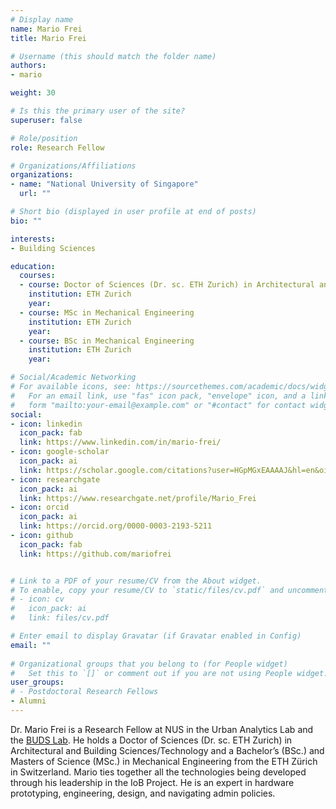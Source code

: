 ```yaml
---
# Display name
name: Mario Frei
title: Mario Frei

# Username (this should match the folder name)
authors:
- mario

weight: 30

# Is this the primary user of the site?
superuser: false

# Role/position
role: Research Fellow

# Organizations/Affiliations
organizations:
- name: "National University of Singapore"
  url: ""

# Short bio (displayed in user profile at end of posts)
bio: ""

interests:
- Building Sciences

education:
  courses:
  - course: Doctor of Sciences (Dr. sc. ETH Zurich) in Architectural and Building Sciences/Technology
    institution: ETH Zurich
    year: 
  - course: MSc in Mechanical Engineering
    institution: ETH Zurich
    year: 
  - course: BSc in Mechanical Engineering
    institution: ETH Zurich
    year: 

# Social/Academic Networking
# For available icons, see: https://sourcethemes.com/academic/docs/widgets/#icons
#   For an email link, use "fas" icon pack, "envelope" icon, and a link in the
#   form "mailto:your-email@example.com" or "#contact" for contact widget.
social:
- icon: linkedin
  icon_pack: fab
  link: https://www.linkedin.com/in/mario-frei/
- icon: google-scholar
  icon_pack: ai
  link: https://scholar.google.com/citations?user=HGpMGxEAAAAJ&hl=en&oi=ao
- icon: researchgate
  icon_pack: ai
  link: https://www.researchgate.net/profile/Mario_Frei
- icon: orcid
  icon_pack: ai
  link: https://orcid.org/0000-0003-2193-5211
- icon: github
  icon_pack: fab
  link: https://github.com/mariofrei


# Link to a PDF of your resume/CV from the About widget.
# To enable, copy your resume/CV to `static/files/cv.pdf` and uncomment the lines below.  
# - icon: cv
#   icon_pack: ai
#   link: files/cv.pdf

# Enter email to display Gravatar (if Gravatar enabled in Config)
email: ""
  
# Organizational groups that you belong to (for People widget)
#   Set this to `[]` or comment out if you are not using People widget.  
user_groups:
# - Postdoctoral Research Fellows
- Alumni
---
```


Dr. Mario Frei is a Research Fellow at NUS in the Urban Analytics Lab and the [BUDS Lab](https://www.budslab.org). He holds a Doctor of Sciences (Dr. sc. ETH Zurich) in Architectural and Building Sciences/Technology and a Bachelor’s (BSc.) and Masters of Science (MSc.) in Mechanical Engineering from the ETH Zürich in Switzerland. Mario ties together all the technologies being developed through his leadership in the IoB Project. He is an expert in hardware prototyping, engineering, design, and navigating admin policies.

